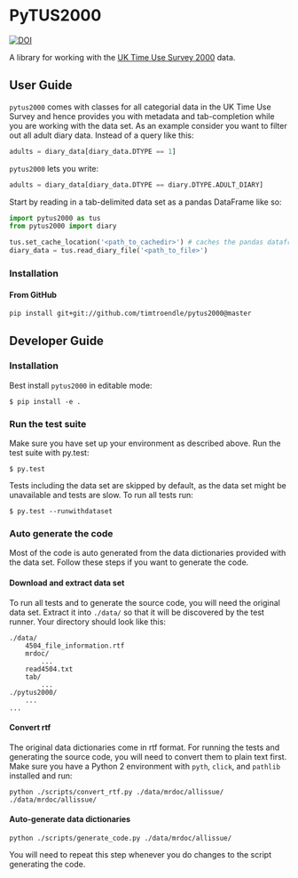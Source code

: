 # PyTUS2000

[![DOI](https://zenodo.org/badge/76587025.svg)](https://zenodo.org/badge/latestdoi/76587025)

A library for working with the [UK Time Use Survey 2000](http://doi.org/10.5255/UKDA-SN-4504-1) data.

## User Guide

`pytus2000` comes with classes for all categorial data in the UK Time Use Survey and hence provides you with metadata and tab-completion while you are working with the data set. As an example consider you want to filter out all adult diary data. Instead of a query like this:

```python
adults = diary_data[diary_data.DTYPE == 1]
```

`pytus2000` lets you write:

```python
adults = diary_data[diary_data.DTYPE == diary.DTYPE.ADULT_DIARY]
```

Start by reading in a tab-delimited data set as a pandas DataFrame like so:

```python
import pytus2000 as tus
from pytus2000 import diary

tus.set_cache_location('<path_to_cachedir>') # caches the pandas dataframe, next read will be fast
diary_data = tus.read_diary_file('<path_to_file>')
```

### Installation

#### From GitHub

`pip install git+git://github.com/timtroendle/pytus2000@master`

## Developer Guide

### Installation

Best install `pytus2000` in editable mode:

    $ pip install -e .

### Run the test suite

Make sure you have set up your environment as described above. Run the test suite with py.test:

    $ py.test

Tests including the data set are skipped by default, as the data set might be unavailable and tests are slow. To run all tests run:

    $ py.test --runwithdataset

### Auto generate the code

Most of the code is auto generated from the data dictionaries provided with the data set. Follow these steps if you want to generate the code.

#### Download and extract data set

To run all tests and to generate the source code, you will need the original data set. Extract it into `./data/` so that it will be discovered by the test runner. Your directory should look like this:

    ./data/
        4504_file_information.rtf
        mrdoc/
            ...
        read4504.txt
        tab/
            ...
    ./pytus2000/
        ...
    ...

#### Convert rtf

The original data dictionaries come in rtf format. For running the tests and generating the source code, you will need to convert them to plain text first. Make sure you have a Python 2 environment with `pyth`, `click`, and `pathlib` installed and run:

    python ./scripts/convert_rtf.py ./data/mrdoc/allissue/ ./data/mrdoc/allissue/

#### Auto-generate data dictionaries

    python ./scripts/generate_code.py ./data/mrdoc/allissue/

You will need to repeat this step whenever you do changes to the script generating the code.
